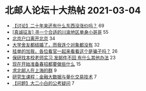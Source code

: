 # 北邮人论坛十大热帖 2021-03-04

- [【讨论】二十年来还有什么东西没涨价吗？](https://bbs.byr.cn/article/Talking/6259866) 69
- [[真诚征友] 寻一个合适的川渝地区单身小哥哥](https://bbs.byr.cn/article/Friends/1987226) 55
- [北京户口离开北京](https://bbs.byr.cn/article/WorkLife/1162619) 34
- [大学舍友都结婚了，而我连个对象都没有](https://bbs.byr.cn/article/Feeling/3165834) 32
- [挂单的加我，各位看官一起来看看这个是骗子吗？](https://bbs.byr.cn/article/Picture/3282567) 26
- [保研找本校老师实习 发邮件不回 有什么其他办法](https://bbs.byr.cn/article/AimGraduate/1202219) 23
- [现在开始准备春招都要做些什么](https://bbs.byr.cn/article/Job/2126231) 15
- [求北邮人在上海的群](https://bbs.byr.cn/article/BYRatSH/8276) 9
- [研究生课程：金融大数据与量化交易技术](https://bbs.byr.cn/article/Financial/80533) 7
- [【问题】大二小白的公考疑问](https://bbs.byr.cn/article/CivilServant/46216) 7


